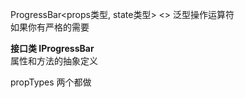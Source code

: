 ProgressBar<props类型, state类型>
<> 泛型操作运算符<br>
如果你有严格的需要

**接口类 IProgressBar**<br>
属性和方法的抽象定义

propTypes 两个都做
